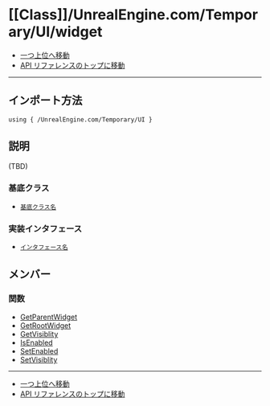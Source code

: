 # [[Class]]/UnrealEngine.com/Temporary/UI/widget

- [一つ上位へ移動](../main.md)
- [API リファレンスのトップに移動](../../../../main.md)

---

## インポート方法

```verse
using { /UnrealEngine.com/Temporary/UI }
```

## 説明

(TBD)

### 基底クラス

- [`基底クラス名`]()

### 実装インタフェース

- [`インタフェース名`]()

## メンバー

### 関数

- [GetParentWidget](./F_GetParentWidget/main.md)
- [GetRootWidget](./F_GetRootWidget/main.md)
- [GetVisiblity](./F_GetVisiblity/main.md)
- [IsEnabled](./F_IsEnabled/main.md)
- [SetEnabled](./F_SetEnabled/main.md)
- [SetVisiblity](./F_SetVisiblity/main.md)

---

- [一つ上位へ移動](../main.md)
- [API リファレンスのトップに移動](../../../../main.md)
